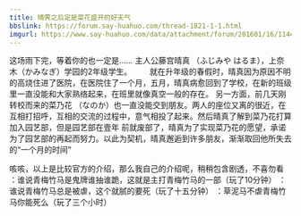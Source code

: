 ```yaml
---
title: 晴霁之后定是菜花盛开的好天气
bbslink: https://forum.say-huahuo.com/thread-1821-1-1.html
imgurl: https://www.say-huahuo.com/data/attachment/forum/201601/16/114456nck687mgeyc8c2lg.jpg
---
```


这场雨下完，等着你的也一定是……
主人公藤宫晴真 （ふじみや はるま），上奈木（かみなぎ）学园的2年级学生。
　　就在升年级的春假时，晴真因为原因不明的高烧住进了医院，在医院住了一个月，五月，晴真病愈回到了学校，在新的班级里一直没能和大家熟络起来，在班里就像真空一般的存在。
另一方面，前几天刚转校而来的菜乃花 （なのか）也一直没能交到朋友。两人的座位又离的很近，在互相打招呼，互相的交流的过程中，意气相投了起来。然后晴真了解到菜乃花打算加入园艺部，但是园艺部在壹年 前就废部了，晴真为了实现菜乃花的愿望，承诺为了园艺部的再起而努力。以此为契机，晴真邂逅到许多朋友，渐渐取回他所失去的“一个月的时间”

咳咳，以上是比较官方的介绍，那么我自己的介绍呢，稍稍包含剧透，不喜勿看
：谁说青梅竹马是鬼牌谁抽谁跪，这就是主打青梅竹马的一部（玩了10分钟）
：谁说青梅竹马总是被虐，这个就腻的要死（玩了十五分钟）
：草泥马不虐青梅竹马你能死么（玩了三个小时）<!--more-->
